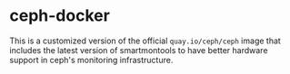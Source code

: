 # ceph-docker

This is a customized version of the official `quay.io/ceph/ceph` image that includes the latest version of smartmontools to have better hardware support in ceph's monitoring infrastructure.

